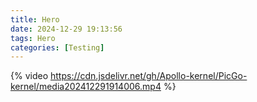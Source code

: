 ```yaml
---
title: Hero
date: 2024-12-29 19:13:56
tags: Hero
categories: [Testing]
---
```


{% video https://cdn.jsdelivr.net/gh/Apollo-kernel/PicGo-kernel/media202412291914006.mp4 %}

<!-- more -->

